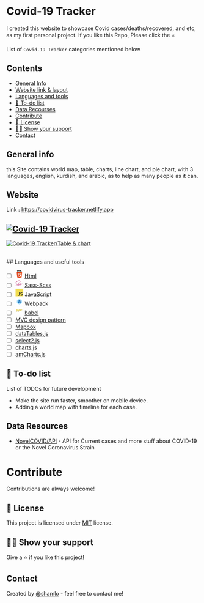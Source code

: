 <h1>Covid-19 Tracker</h1>

I created this website to showcase Covid cases/deaths/recovered, and etc, as my first personal project.
If you like this Repo, Please click the :star:

List of `Covid-19 Tracker` categories mentioned below

## Contents

-   [General Info](#general-info)
-   [Website link & layout](#website)
-   [Languages and tools](#languages-and-useful-tools)
-   [🚧 To-do list](#to-do-list)
-   [Data Recourses](#data-recourses)
-   [Contribute](#contribute)
-   [:pencil: License](#license)
-   [:man_astronaut: Show your support](#show-your-support)
-   [Contact](#Contact)

## General info

this Site contains world map, table, charts, line chart, and pie chart, with 3 languages, english, kurdish, and arabic, as to help as many people as it can.

## Website

Link : https://covidvirus-tracker.netlify.app

## [![Covid-19 Tracker](https://i.imgur.com/trDyKhM.png)](https://covidvirus-tracker.netlify.app)

[![Covid-19 Tracker/Table & chart](https://i.imgur.com/CiSFI50.png)](https://covidvirus-tracker.netlify.app)

<br/>
## Languages and useful tools

-   [ ] <code><img height="20" src="https://raw.githubusercontent.com/github/explore/80688e429a7d4ef2fca1e82350fe8e3517d3494d/topics/html/html.png"></code> [Html](HTML)
-   [ ] <code><img height="20" src="https://raw.githubusercontent.com/github/explore/80688e429a7d4ef2fca1e82350fe8e3517d3494d/topics/sass/sass.png"></code> [Sass-Scss](sass-scss)
-   [ ] <code><img height="20" src="https://raw.githubusercontent.com/github/explore/80688e429a7d4ef2fca1e82350fe8e3517d3494d/topics/javascript/javascript.png"></code> [JavaScript](javascript)
-   [ ] <code><img height="20" src="https://raw.githubusercontent.com/github/explore/80688e429a7d4ef2fca1e82350fe8e3517d3494d/topics/webpack/webpack.png"></code> [Webpack](webpack)
-   [ ] <code><img height="20" src="https://raw.githubusercontent.com/github/explore/cb39e2385dfcec8a661d01bfacff6b1e33bbaa9d/topics/babel/babel.png"></code> [babel](babel)
-   [ ] [MVC design pattern](mvc)
-   [ ] [Mapbox](https://www.mapbox.com/)
-   [ ] [dataTables.js](https://datatables.net/)
-   [ ] [select2.js](https://select2.org/)
-   [ ] [charts.js](https://www.chartjs.org/)
-   [ ] [amCharts.js](https://www.amcharts.com/)

## 🚧 To-do list

List of TODOs for future development

-   Make the site run faster, smoother on mobile device.
-   Adding a world map with timeline for each case.

## Data Resources

-   [NovelCOVID/API](https://github.com/NovelCOVID/API) - API for Current cases and more stuff about COVID-19 or the Novel Coronavirus Strain

# Contribute

Contributions are always welcome!

## :pencil: License

This project is licensed under [MIT](https://opensource.org/licenses/MIT) license.

## :man_astronaut: Show your support

Give a ⭐️ if you like this project!

## Contact

Created by [@shamlo](https://www.facebook.com/shamlo.redzx/) - feel free to contact me!

